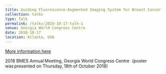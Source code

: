 ```yaml
---
title: Guiding Fluorescence-Augmented Imaging System for Breast Cancer Surgery  
collection: talks
type: Talk
permalink: /talks/2018-10-17-talk-1
venue: Georgia World Congress Centre 
date: 2018-10-17
location: Atlanta, USA
---
```


[More information here](https://www.bmes.org/annualmeeting)

2018 BMES Annual Meeting, Georgia World Congress Centre    (poster was presented on Thursday, 18th of October 2018) 
